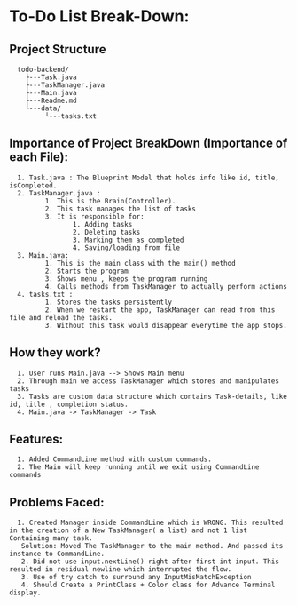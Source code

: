 # To-Do List Break-Down:




## Project Structure
    
      todo-backend/
        ├---Task.java 
        ├---TaskManager.java
        ├---Main.java
        ├---Readme.md
        └---data/
             └---tasks.txt

## Importance of Project BreakDown (Importance of each File):
      1. Task.java : The Blueprint Model that holds info like id, title, isCompleted.
      2. TaskManager.java : 
             1. This is the Brain(Controller).
             2. This task manages the list of tasks
             3. It is responsible for:
                    1. Adding tasks
                    2. Deleting tasks
                    3. Marking them as completed
                    4. Saving/loading from file
      3. Main.java:
             1. This is the main class with the main() method
             2. Starts the program
             3. Shows menu , keeps the program running
             4. Calls methods from TaskManager to actually perform actions
      4. tasks.txt :
             1. Stores the tasks persistently
             2. When we restart the app, TaskManager can read from this file and reload the tasks.
             3. Without this task would disappear everytime the app stops.

## How they work?
      
      1. User runs Main.java --> Shows Main menu
      2. Through main we access TaskManager which stores and manipulates tasks
      3. Tasks are custom data structure which contains Task-details, like id, title , completion status.
      4. Main.java -> TaskManager -> Task

## Features: 
      1. Added CommandLine method with custom commands.
      2. The Main will keep running until we exit using CommandLine commands
## Problems Faced:
      1. Created Manager inside CommandLine which is WRONG. This resulted in the creation of a New TaskManager( a list) and not 1 list Containing many task.
       Solution: Moved The TaskManager to the main method. And passed its instance to CommandLine.
       2. Did not use input.nextLine() right after first int input. This resulted in residual newline which interrupted the flow.
       3. Use of try catch to surround any InputMisMatchException
       4. Should Create a PrintClass + Color class for Advance Terminal display.


